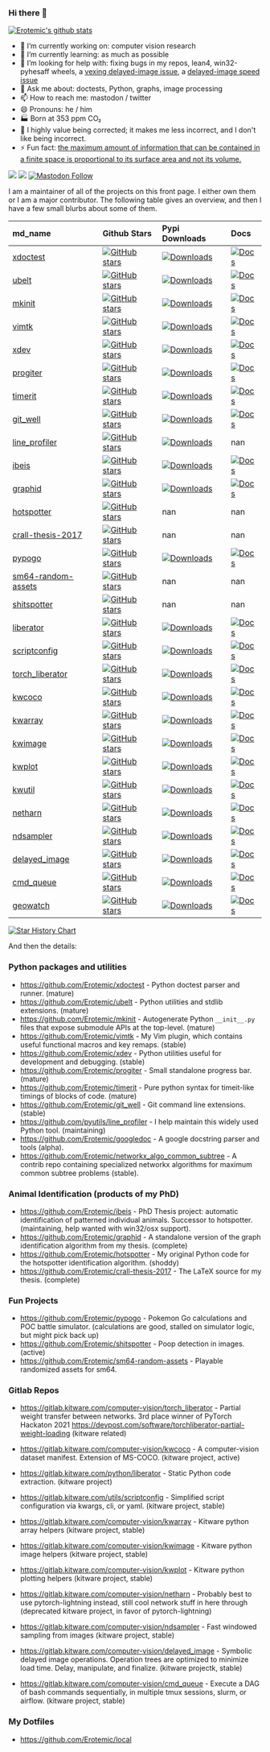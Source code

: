 ### Hi there 👋

[![Erotemic's github stats](https://github-readme-stats.vercel.app/api?username=Erotemic)](https://github.com/Erotemic/github-readme-stats)



- 🔭 I’m currently working on: computer vision research
- 🌱 I’m currently learning: as much as possible
- 🤔 I’m looking for help with: fixing bugs in my repos, lean4, win32-pyhesaff wheels, a [vexing delayed-image issue](https://gitlab.kitware.com/computer-vision/delayed_image/-/issues/1), a [delayed-image speed issue](https://gitlab.kitware.com/computer-vision/delayed_image/-/issues/2)
- 💬 Ask me about: doctests, Python, graphs, image processing
- 📫 How to reach me: mastodon / twitter
- 😄 Pronouns: he / him
- 🏭 Born at 353 ppm CO₂
- 🧠 I highly value being corrected; it makes me less incorrect, and I don't like being incorrect.
- ⚡ Fun fact: [the maximum amount of information that can be contained in a finite space is proportional to its surface area and not its volume.](https://en.wikipedia.org/wiki/Holographic_principle#Energy,_matter,_and_information_equivalence)
 
 
[![](https://img.shields.io/github/followers/Erotemic.svg?style=social&label=Follow:Erotemic)](https://github.com/Erotemic)
[![](https://img.shields.io/twitter/follow/erotemic?style=social)](https://twitter.com/Erotemic)
[![Mastodon Follow](https://img.shields.io/mastodon/follow/109538419145927960?domain=https%3A%2F%2Fsigmoid.social&style=social)](https://sigmoid.social/@erotemic)


I am a maintainer of all of the projects on this front page. I either own them or I am a major contributor. The following table gives an overview, and then I have a few small blurbs about some of them.
 
| md_name                                                                       | Github Stars                                                                                                                                                                   | Pypi Downloads                                                                                                     | Docs                                                                                                                                 |
|:------------------------------------------------------------------------------|:-------------------------------------------------------------------------------------------------------------------------------------------------------------------------------|:-------------------------------------------------------------------------------------------------------------------|:-------------------------------------------------------------------------------------------------------------------------------------|
| [xdoctest](https://github.com/Erotemic/xdoctest)                              | [![GitHub stars](https://img.shields.io/github/stars/Erotemic/xdoctest?style=social&label=stars:xdoctest)](https://github.com/Erotemic/xdoctest)                               | [![Downloads](https://img.shields.io/pypi/dm/xdoctest.svg)](https://pypistats.org/packages/xdoctest)               | [![Docs](https://readthedocs.org/projects/xdoctest/badge/?version=latest)](https://xdoctest.readthedocs.io/en/latest/)               |
| [ubelt](https://github.com/Erotemic/ubelt)                                    | [![GitHub stars](https://img.shields.io/github/stars/Erotemic/ubelt?style=social&label=stars:ubelt)](https://github.com/Erotemic/ubelt)                                        | [![Downloads](https://img.shields.io/pypi/dm/ubelt.svg)](https://pypistats.org/packages/ubelt)                     | [![Docs](https://readthedocs.org/projects/ubelt/badge/?version=latest)](https://ubelt.readthedocs.io/en/latest/)                     |
| [mkinit](https://github.com/Erotemic/mkinit)                                  | [![GitHub stars](https://img.shields.io/github/stars/Erotemic/mkinit?style=social&label=stars:mkinit)](https://github.com/Erotemic/mkinit)                                     | [![Downloads](https://img.shields.io/pypi/dm/mkinit.svg)](https://pypistats.org/packages/mkinit)                   | [![Docs](https://readthedocs.org/projects/mkinit/badge/?version=latest)](https://mkinit.readthedocs.io/en/latest/)                   |
| [vimtk](https://github.com/Erotemic/vimtk)                                    | [![GitHub stars](https://img.shields.io/github/stars/Erotemic/vimtk?style=social&label=stars:vimtk)](https://github.com/Erotemic/vimtk)                                        | [![Downloads](https://img.shields.io/pypi/dm/vimtk.svg)](https://pypistats.org/packages/vimtk)                     | [![Docs](https://readthedocs.org/projects/vimtk/badge/?version=latest)](https://vimtk.readthedocs.io/en/latest/)                     |
| [xdev](https://github.com/Erotemic/xdev)                                      | [![GitHub stars](https://img.shields.io/github/stars/Erotemic/xdev?style=social&label=stars:xdev)](https://github.com/Erotemic/xdev)                                           | [![Downloads](https://img.shields.io/pypi/dm/xdev.svg)](https://pypistats.org/packages/xdev)                       | [![Docs](https://readthedocs.org/projects/xdev/badge/?version=latest)](https://xdev.readthedocs.io/en/latest/)                       |
| [progiter](https://github.com/Erotemic/progiter)                              | [![GitHub stars](https://img.shields.io/github/stars/Erotemic/progiter?style=social&label=stars:progiter)](https://github.com/Erotemic/progiter)                               | [![Downloads](https://img.shields.io/pypi/dm/progiter.svg)](https://pypistats.org/packages/progiter)               | [![Docs](https://readthedocs.org/projects/progiter/badge/?version=latest)](https://progiter.readthedocs.io/en/latest/)               |
| [timerit](https://github.com/Erotemic/timerit)                                | [![GitHub stars](https://img.shields.io/github/stars/Erotemic/timerit?style=social&label=stars:timerit)](https://github.com/Erotemic/timerit)                                  | [![Downloads](https://img.shields.io/pypi/dm/timerit.svg)](https://pypistats.org/packages/timerit)                 | [![Docs](https://readthedocs.org/projects/timerit/badge/?version=latest)](https://timerit.readthedocs.io/en/latest/)                 |
| [git_well](https://github.com/Erotemic/git_well)                              | [![GitHub stars](https://img.shields.io/github/stars/Erotemic/git_well?style=social&label=stars:git_well)](https://github.com/Erotemic/git_well)                               | [![Downloads](https://img.shields.io/pypi/dm/git_well.svg)](https://pypistats.org/packages/git_well)               | [![Docs](https://readthedocs.org/projects/git_well/badge/?version=latest)](https://git_well.readthedocs.io/en/latest/)               |
| [line_profiler](https://github.com/pyutils/line_profiler)                     | [![GitHub stars](https://img.shields.io/github/stars/pyutils/line_profiler?style=social&label=stars:line_profiler)](https://github.com/pyutils/line_profiler)                  | [![Downloads](https://img.shields.io/pypi/dm/line_profiler.svg)](https://pypistats.org/packages/line_profiler)     | nan                                                                                                                                  |
| [ibeis](https://github.com/Erotemic/ibeis)                                    | [![GitHub stars](https://img.shields.io/github/stars/Erotemic/ibeis?style=social&label=stars:ibeis)](https://github.com/Erotemic/ibeis)                                        | [![Downloads](https://img.shields.io/pypi/dm/ibeis.svg)](https://pypistats.org/packages/ibeis)                     | [![Docs](https://readthedocs.org/projects/ibeis/badge/?version=latest)](https://ibeis.readthedocs.io/en/latest/)                     |
| [graphid](https://github.com/Erotemic/graphid)                                | [![GitHub stars](https://img.shields.io/github/stars/Erotemic/graphid?style=social&label=stars:graphid)](https://github.com/Erotemic/graphid)                                  | [![Downloads](https://img.shields.io/pypi/dm/graphid.svg)](https://pypistats.org/packages/graphid)                 | [![Docs](https://readthedocs.org/projects/graphid/badge/?version=latest)](https://graphid.readthedocs.io/en/latest/)                 |
| [hotspotter](https://github.com/Erotemic/hotspotter)                          | [![GitHub stars](https://img.shields.io/github/stars/Erotemic/hotspotter?style=social&label=stars:hotspotter)](https://github.com/Erotemic/hotspotter)                         | nan                                                                                                                | nan                                                                                                                                  |
| [crall-thesis-2017](https://github.com/Erotemic/crall-thesis-2017)            | [![GitHub stars](https://img.shields.io/github/stars/Erotemic/crall-thesis-2017?style=social&label=stars:crall-thesis-2017)](https://github.com/Erotemic/crall-thesis-2017)    | nan                                                                                                                | nan                                                                                                                                  |
| [pypogo](https://github.com/Erotemic/pypogo)                                  | [![GitHub stars](https://img.shields.io/github/stars/Erotemic/pypogo?style=social&label=stars:pypogo)](https://github.com/Erotemic/pypogo)                                     | [![Downloads](https://img.shields.io/pypi/dm/pypogo.svg)](https://pypistats.org/packages/pypogo)                   | [![Docs](https://readthedocs.org/projects/pypogo/badge/?version=latest)](https://pypogo.readthedocs.io/en/latest/)                   |
| [sm64-random-assets](https://github.com/Erotemic/sm64-random-assets)          | [![GitHub stars](https://img.shields.io/github/stars/Erotemic/sm64-random-assets?style=social&label=stars:sm64-random-assets)](https://github.com/Erotemic/sm64-random-assets) | nan                                                                                                                | nan                                                                                                                                  |
| [shitspotter](https://github.com/Erotemic/shitspotter)                        | [![GitHub stars](https://img.shields.io/github/stars/Erotemic/shitspotter?style=social&label=stars:shitspotter)](https://github.com/Erotemic/shitspotter)                      | nan                                                                                                                | nan                                                                                                                                  |
| [liberator](https://gitlab.kitware.com/python/liberator)                      | [![GitHub stars](https://img.shields.io/github/stars/Kitware/liberator?style=social&label=stars:liberator)](https://github.com/Kitware/liberator)                              | [![Downloads](https://img.shields.io/pypi/dm/liberator.svg)](https://pypistats.org/packages/liberator)             | [![Docs](https://readthedocs.org/projects/liberator/badge/?version=latest)](https://liberator.readthedocs.io/en/latest/)             |
| [scriptconfig](https://gitlab.kitware.com/utils/scriptconfig)                 | [![GitHub stars](https://img.shields.io/github/stars/Kitware/scriptconfig?style=social&label=stars:scriptconfig)](https://github.com/Kitware/scriptconfig)                     | [![Downloads](https://img.shields.io/pypi/dm/scriptconfig.svg)](https://pypistats.org/packages/scriptconfig)       | [![Docs](https://readthedocs.org/projects/scriptconfig/badge/?version=latest)](https://scriptconfig.readthedocs.io/en/latest/)       |
| [torch_liberator](https://gitlab.kitware.com/computer-vision/torch_liberator) | [![GitHub stars](https://img.shields.io/github/stars/Kitware/torch_liberator?style=social&label=stars:torch_liberator)](https://github.com/Kitware/torch_liberator)            | [![Downloads](https://img.shields.io/pypi/dm/torch_liberator.svg)](https://pypistats.org/packages/torch_liberator) | [![Docs](https://readthedocs.org/projects/torch_liberator/badge/?version=latest)](https://torch_liberator.readthedocs.io/en/latest/) |
| [kwcoco](https://gitlab.kitware.com/computer-vision/kwcoco)                   | [![GitHub stars](https://img.shields.io/github/stars/Kitware/kwcoco?style=social&label=stars:kwcoco)](https://github.com/Kitware/kwcoco)                                       | [![Downloads](https://img.shields.io/pypi/dm/kwcoco.svg)](https://pypistats.org/packages/kwcoco)                   | [![Docs](https://readthedocs.org/projects/kwcoco/badge/?version=latest)](https://kwcoco.readthedocs.io/en/latest/)                   |
| [kwarray](https://gitlab.kitware.com/computer-vision/kwarray)                 | [![GitHub stars](https://img.shields.io/github/stars/Kitware/kwarray?style=social&label=stars:kwarray)](https://github.com/Kitware/kwarray)                                    | [![Downloads](https://img.shields.io/pypi/dm/kwarray.svg)](https://pypistats.org/packages/kwarray)                 | [![Docs](https://readthedocs.org/projects/kwarray/badge/?version=latest)](https://kwarray.readthedocs.io/en/latest/)                 |
| [kwimage](https://gitlab.kitware.com/computer-vision/kwimage)                 | [![GitHub stars](https://img.shields.io/github/stars/Kitware/kwimage?style=social&label=stars:kwimage)](https://github.com/Kitware/kwimage)                                    | [![Downloads](https://img.shields.io/pypi/dm/kwimage.svg)](https://pypistats.org/packages/kwimage)                 | [![Docs](https://readthedocs.org/projects/kwimage/badge/?version=latest)](https://kwimage.readthedocs.io/en/latest/)                 |
| [kwplot](https://gitlab.kitware.com/computer-vision/kwplot)                   | [![GitHub stars](https://img.shields.io/github/stars/Kitware/kwplot?style=social&label=stars:kwplot)](https://github.com/Kitware/kwplot)                                       | [![Downloads](https://img.shields.io/pypi/dm/kwplot.svg)](https://pypistats.org/packages/kwplot)                   | [![Docs](https://readthedocs.org/projects/kwplot/badge/?version=latest)](https://kwplot.readthedocs.io/en/latest/)                   |
| [kwutil](https://gitlab.kitware.com/computer-vision/kwutil)                   | [![GitHub stars](https://img.shields.io/github/stars/Kitware/kwutil?style=social&label=stars:kwutil)](https://github.com/Kitware/kwutil)                                       | [![Downloads](https://img.shields.io/pypi/dm/kwutil.svg)](https://pypistats.org/packages/kwutil)                   | [![Docs](https://readthedocs.org/projects/kwutil/badge/?version=latest)](https://kwutil.readthedocs.io/en/latest/)                   |
| [netharn](https://gitlab.kitware.com/computer-vision/netharn)                 | [![GitHub stars](https://img.shields.io/github/stars/Kitware/netharn?style=social&label=stars:netharn)](https://github.com/Kitware/netharn)                                    | [![Downloads](https://img.shields.io/pypi/dm/netharn.svg)](https://pypistats.org/packages/netharn)                 | [![Docs](https://readthedocs.org/projects/netharn/badge/?version=latest)](https://netharn.readthedocs.io/en/latest/)                 |
| [ndsampler](https://gitlab.kitware.com/computer-vision/ndsampler)             | [![GitHub stars](https://img.shields.io/github/stars/Kitware/ndsampler?style=social&label=stars:ndsampler)](https://github.com/Kitware/ndsampler)                              | [![Downloads](https://img.shields.io/pypi/dm/ndsampler.svg)](https://pypistats.org/packages/ndsampler)             | [![Docs](https://readthedocs.org/projects/ndsampler/badge/?version=latest)](https://ndsampler.readthedocs.io/en/latest/)             |
| [delayed_image](https://gitlab.kitware.com/computer-vision/delayed_image)     | [![GitHub stars](https://img.shields.io/github/stars/Kitware/delayed_image?style=social&label=stars:delayed_image)](https://github.com/Kitware/delayed_image)                  | [![Downloads](https://img.shields.io/pypi/dm/delayed_image.svg)](https://pypistats.org/packages/delayed_image)     | [![Docs](https://readthedocs.org/projects/delayed_image/badge/?version=latest)](https://delayed_image.readthedocs.io/en/latest/)     |
| [cmd_queue](https://gitlab.kitware.com/computer-vision/cmd_queue)             | [![GitHub stars](https://img.shields.io/github/stars/Kitware/cmd_queue?style=social&label=stars:cmd_queue)](https://github.com/Kitware/cmd_queue)                              | [![Downloads](https://img.shields.io/pypi/dm/cmd_queue.svg)](https://pypistats.org/packages/cmd_queue)             | [![Docs](https://readthedocs.org/projects/cmd_queue/badge/?version=latest)](https://cmd_queue.readthedocs.io/en/latest/)             |
| [geowatch](https://gitlab.kitware.com/computer-vision/geowatch)               | [![GitHub stars](https://img.shields.io/github/stars/Kitware/geowatch?style=social&label=stars:geowatch)](https://github.com/Kitware/geowatch)                                 | [![Downloads](https://img.shields.io/pypi/dm/geowatch.svg)](https://pypistats.org/packages/geowatch)               | [![Docs](https://readthedocs.org/projects/geowatch/badge/?version=latest)](https://geowatch.readthedocs.io/en/latest/)               |

[![Star History Chart](https://api.star-history.com/svg?repos=Erotemic/xdoctest,Erotemic/ubelt,Erotemic/mkinit&type=Date)](https://star-history.com/#Erotemic/xdoctest&Erotemic/ubelt&Erotemic/mkinit&Date)

 
 And then the details:
 
### Python packages and utilities

 - https://github.com/Erotemic/xdoctest - Python doctest parser and runner. (mature)
 - https://github.com/Erotemic/ubelt - Python utilities and stdlib extensions. (mature)
 - https://github.com/Erotemic/mkinit - Autogenerate Python `__init__.py` files that expose submodule APIs at the top-level. (mature)
 - https://github.com/Erotemic/vimtk - My Vim plugin, which contains useful functional macros and key remaps. (stable)
 - https://github.com/Erotemic/xdev - Python utilities useful for development and debugging. (stable)
 - https://github.com/Erotemic/progiter - Small standalone progress bar. (mature)
 - https://github.com/Erotemic/timerit - Pure python syntax for timeit-like timings of blocks of code. (mature)
 - https://github.com/Erotemic/git_well - Git command line extensions. (stable)
 - https://github.com/pyutils/line_profiler - I help maintain this widely used Python tool. (maintaining)
 - https://github.com/Erotemic/googledoc - A google docstring parser and tools (alpha).
 - https://github.com/Erotemic/networkx_algo_common_subtree - A contrib repo containing specialized networkx algorithms for maximum common subtree problems (stable).

### Animal Identification (products of my PhD)

 - https://github.com/Erotemic/ibeis - PhD Thesis project: automatic identification of patterned individual animals. Successor to hotspotter. (maintaining, help wanted with win32/osx support).
 - https://github.com/Erotemic/graphid - A standalone version of the graph identification algorithm from my thesis. (complete)
 - https://github.com/Erotemic/hotspotter - My original Python code for the hotspotter identification algorithm. (shoddy)
 - https://github.com/Erotemic/crall-thesis-2017 - The LaTeX source for my thesis. (complete)

### Fun Projects

 - https://github.com/Erotemic/pypogo - Pokemon Go calculations and POC battle simulator. (calculations are good, stalled on simulator logic, but might pick back up)
 - https://github.com/Erotemic/shitspotter - Poop detection in images. (active)
 - https://github.com/Erotemic/sm64-random-assets - Playable randomized assets for sm64.


### Gitlab Repos

- https://gitlab.kitware.com/computer-vision/torch_liberator - Partial weight transfer between networks. 3rd place winner of PyTorch Hackaton 2021 https://devpost.com/software/torchliberator-partial-weight-loading (kitware related)

- https://gitlab.kitware.com/computer-vision/kwcoco - A computer-vision dataset manifest. Extension of MS-COCO. (kitware project, active)


- https://gitlab.kitware.com/python/liberator - Static Python code extraction. (kitware project)
- https://gitlab.kitware.com/utils/scriptconfig - Simplified script configuration via kwargs, cli, or yaml. (kitware project, stable)


- https://gitlab.kitware.com/computer-vision/kwarray - Kitware python array helpers (kitware project, stable)
- https://gitlab.kitware.com/computer-vision/kwimage - Kitware python image helpers (kitware project, stable)
- https://gitlab.kitware.com/computer-vision/kwplot - Kitware python plotting helpers (kitware project, stable)

- https://gitlab.kitware.com/computer-vision/netharn - Probably best to use pytorch-lightning instead, still cool network stuff in here through (deprecated kitware project, in favor of pytorch-lightning)
- https://gitlab.kitware.com/computer-vision/ndsampler - Fast windowed sampling from images (kitware project, stable)
- https://gitlab.kitware.com/computer-vision/delayed_image - Symbolic delayed image operations. Operation trees are optimized to minimize load time. Delay, manipulate, and finalize. (kitware projectk, stable)
- https://gitlab.kitware.com/computer-vision/cmd_queue - Execute a DAG of bash commands sequentially, in multiple tmux sessions, slurm, or airflow. (kitware project, stable)

### My Dotfiles
- https://github.com/Erotemic/local
